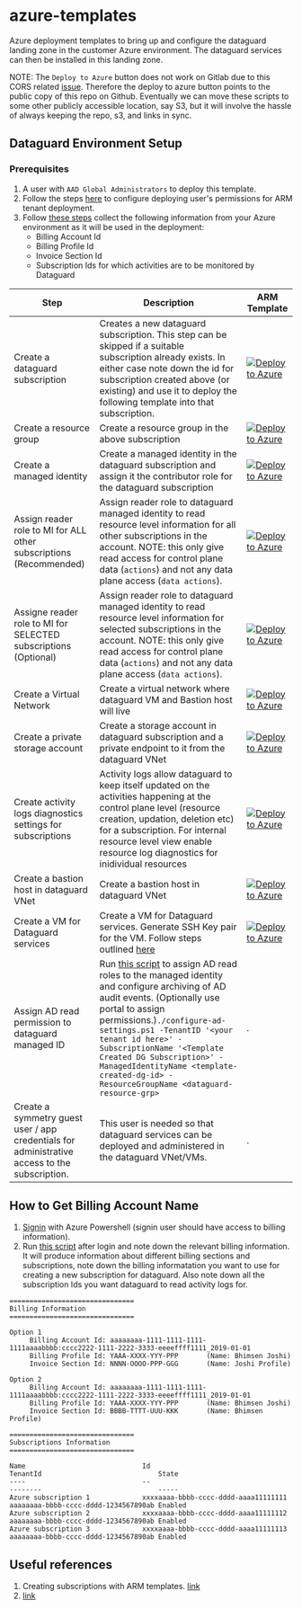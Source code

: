 # azure-templates

Azure deployment templates to bring up and configure the dataguard landing zone in the customer Azure environment. The dataguard services can then be installed in this landing zone.

NOTE: The `Deploy to Azure` button does not work on Gitlab due to this CORS related [issue](https://gitlab.com/gitlab-org/gitlab/-/issues/16732).
Therefore the deploy to azure button points to the public copy of this repo on Github. Eventually we can move these scripts to some other publicly accessible location, say S3, but it will involve the hassle of always keeping the repo, s3, and links in sync.

## Dataguard Environment Setup

### Prerequisites
1. A user with `AAD Global Administrators` to deploy this template.
2. Follow the steps [here](https://github.com/Azure/Enterprise-Scale/blob/individual/docs/EnterpriseScale-Setup-azure.md) to configure deploying user's permissions for ARM tenant deployment.
3. Follow [these steps](#how-to-get-billing-account-name) collect the following information from your Azure environment as it will be used in the deployment:
    * Billing Account Id 
    * Billing Profile Id
    * Invoice Section Id
    * Subscription Ids for which activities are to be monitored by Dataguard

| Step | Description | ARM Template |
|------| ------------| ------------ |
| Create a dataguard subscription | Creates a new dataguard subscription. This step can be skipped if a suitable subscription already exists. In either case note down the id for subscription created above (or existing) and use it to deploy the following template into that subscription.| [![Deploy to Azure](https://aka.ms/deploytoazurebutton)](https://portal.azure.com/#create/Microsoft.Template/uri/https%3A%2F%2Fraw.githubusercontent.com%2Fsachintyagi22%2Fazure-templates%2Findividual%2Ftemplates%2Fstandalone%2Fsetup-create-dataguard-subscription.json)|
| Create a resource group | Create a resource group in the above subscription | [![Deploy to Azure](https://aka.ms/deploytoazurebutton)](https://portal.azure.com/#create/Microsoft.Template/uri/https%3A%2F%2Fraw.githubusercontent.com%2Fsachintyagi22%2Fazure-templates%2Findividual%2Ftemplates%2Fstandalone%2Fsetup-create-dataguard-resource-grp.json)
| Create a managed identity | Create a managed identity in the dataguard subscription and assign it the contributor role for the dataguard subscription| [![Deploy to Azure](https://aka.ms/deploytoazurebutton)](https://portal.azure.com/#create/Microsoft.Template/uri/https%3A%2F%2Fraw.githubusercontent.com%2Fsachintyagi22%2Fazure-templates%2Findividual%2Ftemplates%2Fstandalone%2Fsetup-create-managed-id-assign-contrib.json)
| Assign reader role to MI for ALL other subscriptions (Recommended) | Assign reader role to dataguard managed identity to read resource level information for all other subscriptions in the account. NOTE: this only give read access for control plane data (`actions`) and not any data plane access (`data actions`).| [![Deploy to Azure](https://aka.ms/deploytoazurebutton)](https://portal.azure.com/#create/Microsoft.Template/uri/https%3A%2F%2Fraw.githubusercontent.com%2Fsachintyagi22%2Fazure-templates%2Findividual%2Ftemplates%2Fstandalone%2Fsetup-assign-reader-at-root.json)
| Assigne reader role to MI for SELECTED subscriptions (Optional) | Assign reader role to dataguard managed identity to read resource level information for selected subscriptions in the account. NOTE: this only give read access for control plane data (`actions`) and not any data plane access (`data actions`).| [![Deploy to Azure](https://aka.ms/deploytoazurebutton)](https://portal.azure.com/#create/Microsoft.Template/uri/https%3A%2F%2Fraw.githubusercontent.com%2Fsachintyagi22%2Fazure-templates%2Findividual%2Ftemplates%2Fstandalone%2Fsetup-assign-reader-at-subscriptions.json)
| Create a Virtual Network | Create a virtual network where dataguard VM and Bastion host will live | [![Deploy to Azure](https://aka.ms/deploytoazurebutton)](https://portal.azure.com/#create/Microsoft.Template/uri/https%3A%2F%2Fraw.githubusercontent.com%2Fsachintyagi22%2Fazure-templates%2Findividual%2Ftemplates%2Fstandalone%2Fsetup-create-virtual-network.json)
| Create a private storage account | Create a storage account in dataguard subscription and a private endpoint to it from the dataguard VNet | [![Deploy to Azure](https://aka.ms/deploytoazurebutton)](https://portal.azure.com/#create/Microsoft.Template/uri/https%3A%2F%2Fraw.githubusercontent.com%2Fsachintyagi22%2Fazure-templates%2Findividual%2Ftemplates%2Fstandalone%2Fsetup-create-storage-account.json)
| Create activity logs diagnostics settings for subscriptions | Activity logs allow dataguard to keep itself updated on the activities happening at the control plane level (resource creation, updation, deletion etc) for a subscription. For internal resource level view enable resource log diagnostics for inidividual resources | [![Deploy to Azure](https://aka.ms/deploytoazurebutton)](https://portal.azure.com/#create/Microsoft.Template/uri/https%3A%2F%2Fraw.githubusercontent.com%2Fsachintyagi22%2Fazure-templates%2Findividual%2Ftemplates%2Fstandalone%2Fsetup-create-subs-diagnostics.json)
| Create a bastion host in dataguard VNet | Create a bastion host in dataguard VNet | [![Deploy to Azure](https://aka.ms/deploytoazurebutton)](https://portal.azure.com/#create/Microsoft.Template/uri/https%3A%2F%2Fraw.githubusercontent.com%2Fsachintyagi22%2Fazure-templates%2Findividual%2Ftemplates%2Fstandalone%2Fsetup-create-bastion.json)
| Create a VM for Dataguard services | Create a VM for Dataguard services. Generate SSH Key pair for the VM. Follow steps outlined [here](https://docs.microsoft.com/en-us/azure/virtual-machines/linux/mac-create-ssh-keys) | [![Deploy to Azure](https://aka.ms/deploytoazurebutton)](https://portal.azure.com/#create/Microsoft.Template/uri/https%3A%2F%2Fraw.githubusercontent.com%2Fsachintyagi22%2Fazure-templates%2Findividual%2Ftemplates%2Fcreate-vm-in-a-vnet.json)
| Assign AD read permission to dataguard managed ID | Run [this script](scripts/configure-ad-settings.ps1) to assign AD read roles to the managed identity and configure archiving of AD audit events. (Optionally use portal to assign permissions.)`./configure-ad-settings.ps1 -TenantID '<your tenant id here>' -SubscriptionName '<Template Created DG Subscription>' -ManagedIdentityName <template-created-dg-id> -ResourceGroupName <dataguard-resource-grp>` | . |
| Create a symmetry guest user / app credentials for administrative access to the subscription. | This user is needed so that dataguard services can be deployed and administered in the dataguard VNet/VMs. | . |

## How to Get Billing Account Name
1. [Signin](https://docs.microsoft.com/en-us/powershell/azure/authenticate-azureps?view=azps-7.1.0) with Azure Powershell (signin user should have access to billing information).
2. Run [this script](scripts/fetch-billing-accounts.ps1) after login and note down the relevant billing information. It will produce information about different billing sections and subscriptions, note down the billing informatation you want to use for creating a new subscription for dataguard.
Also note down all the subscription Ids you want dataguard to read activity logs for.
```
===============================
Billing Information
===============================

Option 1
	 Billing Account Id: aaaaaaaa-1111-1111-1111-1111aaaabbbb:cccc2222-1111-2222-3333-eeeeffff1111_2019-01-01
	 Billing Profile Id: YAAA-XXXX-YYY-PPP   	 (Name: Bhimsen Joshi)
	 Invoice Section Id: NNNN-OOOO-PPP-GGG   	 (Name: Joshi Profile)

Option 2
	 Billing Account Id: aaaaaaaa-1111-1111-1111-1111aaaabbbb:cccc2222-1111-2222-3333-eeeeffff1111_2019-01-01
	 Billing Profile Id: YAAA-XXXX-YYY-PPP   	 (Name: Bhimsen Joshi)
	 Invoice Section Id: BBBB-TTTT-UUU-KKK   	 (Name: Bhimsen Profile)

===============================
Subscriptions Information
===============================

Name                             Id                                   TenantId                             State
----                             --                                   --------                             -----
Azure subscription 1             xxxxaaaa-bbbb-cccc-dddd-aaaa11111111 aaaaaaaa-bbbb-cccc-dddd-1234567890ab Enabled
Azure subscription 2             xxxxaaaa-bbbb-cccc-dddd-aaaa11111112 aaaaaaaa-bbbb-cccc-dddd-1234567890ab Enabled
Azure subscription 3             xxxxaaaa-bbbb-cccc-dddd-aaaa11111113 aaaaaaaa-bbbb-cccc-dddd-1234567890ab Enabled

```

## Useful references

1. Creating subscriptions with ARM templates. [link](https://techcommunity.microsoft.com/t5/azure-governance-and-management/creating-subscriptions-with-arm-templates/ba-p/1839961)
2. [link](https://stackoverflow.com/questions/63478559/how-to-deploy-arm-template-with-user-managed-identity-and-assign-a-subscription)
